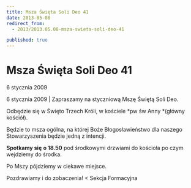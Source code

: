 ```yaml
---
title: Msza Święta Soli Deo 41
date: 2013-05-08
redirect_from: 
  - 2013/2013.05.08-msza-swieta-soli-deo-41

published: true
---
```




# Msza Święta Soli Deo 41

<time>6 stycznia 2009</time>

6 stycznia 2009 | Zapraszamy na styczniową Mszę Świętą Soli Deo. 

Odbędzie się w Święto Trzech Króli,
w kościele *pw św Anny *(główny kościół).

Będzie to msza ogólna, na której Boże Błogosławieństwo dla naszego Stowarzyszenia będzie jedną z intencji.

**Spotkamy się** **o 18.50** pod środkowymi drzwiami do kościoła po czym wejdziemy do środka.

Po Mszy&nbsp;pójdziemy w&nbsp;ciekawe miejsce.

Pozdrawiamy i do zobaczenia!
&lt;
Sekcja 
Formacyjna 

<!--{{json:{"created_date":"2013-05-08 20:59:32","publish_down":"0000-00-00 00:00:00","id":"695"}}}-->
